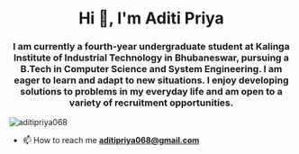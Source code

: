 <h1 align="center">Hi 👋, I'm Aditi Priya</h1>
<h3 align="center">I am currently a fourth-year undergraduate student at Kalinga Institute of Industrial Technology in Bhubaneswar, pursuing a B.Tech in Computer Science and System Engineering. I am eager to learn and adapt to new situations. I enjoy developing solutions to problems in my everyday life and am open to a variety of recruitment opportunities.</h3>

<p align="left"> <img src="https://komarev.com/ghpvc/?username=aditipriya068&label=Profile%20views&color=0e75b6&style=flat" alt="aditipriya068" /> </p>

- 📫 How to reach me **aditipriya068@gmail.com**



